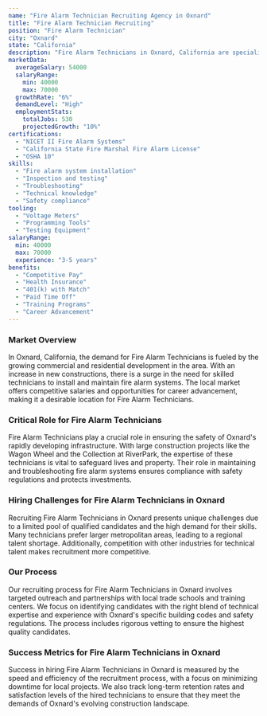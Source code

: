 ```yaml
---
name: "Fire Alarm Technician Recruiting Agency in Oxnard"
title: "Fire Alarm Technician Recruiting"
position: "Fire Alarm Technician"
city: "Oxnard"
state: "California"
description: "Fire Alarm Technicians in Oxnard, California are specialized professionals who install, inspect, and repair fire alarm systems in residential and commercial buildings."
marketData:
  averageSalary: 54000
  salaryRange:
    min: 40000
    max: 70000
  growthRate: "6%"
  demandLevel: "High"
  employmentStats:
    totalJobs: 530
    projectedGrowth: "10%"
certifications:
  - "NICET II Fire Alarm Systems"
  - "California State Fire Marshal Fire Alarm License"
  - "OSHA 10"
skills:
  - "Fire alarm system installation"
  - "Inspection and testing"
  - "Troubleshooting"
  - "Technical knowledge"
  - "Safety compliance"
tooling:
  - "Voltage Meters"
  - "Programming Tools"
  - "Testing Equipment"
salaryRange:
  min: 40000
  max: 70000
  experience: "3-5 years"
benefits:
  - "Competitive Pay"
  - "Health Insurance"
  - "401(k) with Match"
  - "Paid Time Off"
  - "Training Programs"
  - "Career Advancement"
---
```


### Market Overview
In Oxnard, California, the demand for Fire Alarm Technicians is fueled by the growing commercial and residential development in the area. With an increase in new constructions, there is a surge in the need for skilled technicians to install and maintain fire alarm systems. The local market offers competitive salaries and opportunities for career advancement, making it a desirable location for Fire Alarm Technicians.

### Critical Role for Fire Alarm Technicians
Fire Alarm Technicians play a crucial role in ensuring the safety of Oxnard's rapidly developing infrastructure. With large construction projects like the Wagon Wheel and the Collection at RiverPark, the expertise of these technicians is vital to safeguard lives and property. Their role in maintaining and troubleshooting fire alarm systems ensures compliance with safety regulations and protects investments.

### Hiring Challenges for Fire Alarm Technicians in Oxnard
Recruiting Fire Alarm Technicians in Oxnard presents unique challenges due to a limited pool of qualified candidates and the high demand for their skills. Many technicians prefer larger metropolitan areas, leading to a regional talent shortage. Additionally, competition with other industries for technical talent makes recruitment more competitive.

### Our Process
Our recruiting process for Fire Alarm Technicians in Oxnard involves targeted outreach and partnerships with local trade schools and training centers. We focus on identifying candidates with the right blend of technical expertise and experience with Oxnard's specific building codes and safety regulations. The process includes rigorous vetting to ensure the highest quality candidates.

### Success Metrics for Fire Alarm Technicians in Oxnard
Success in hiring Fire Alarm Technicians in Oxnard is measured by the speed and efficiency of the recruitment process, with a focus on minimizing downtime for local projects. We also track long-term retention rates and satisfaction levels of the hired technicians to ensure that they meet the demands of Oxnard's evolving construction landscape.